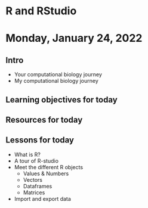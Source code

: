 # R and RStudio

# Monday, January 24, 2022


## Intro

 - Your computational biology journey
 - My computational biology journey


## Learning objectives for today


## Resources for today


## Lessons for today

 - What is R?
 - A tour of R-studio
 - Meet the different R objects
   - Values & Numbers
   - Vectors
   - Dataframes
   - Matrices
 - Import and export data
